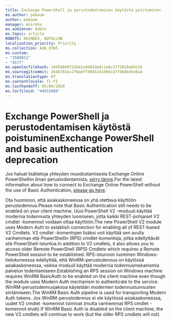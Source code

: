 ```yaml
---
title: Exchange PowerShell ja perustodentamisen käytöstä poistuminen
ms.author: pebaum
author: pebaum
manager: mnirkhe
ms.audience: Admin
ms.topic: article
ROBOTS: NOINDEX, NOFOLLOW
localization_priority: Priority
ms.collection: Adm_O365
ms.custom:
- "3500011"
- "4577"
ms.openlocfilehash: 24d59860732b42e8d62da8c1a8c37f2018a0d126
ms.sourcegitcommit: 264b782ac2fba8ffd84524180dc4f7d60b45e9a4
ms.translationtype: HT
ms.contentlocale: fi-FI
ms.lasthandoff: 05/04/2020
ms.locfileid: "44015686"
---
```

# <a name="exchange-powershell-and-basic-authentication-deprecation"></a><span data-ttu-id="7b71a-102">Exchange PowerShell ja perustodentamisen käytöstä poistuminen</span><span class="sxs-lookup"><span data-stu-id="7b71a-102">Exchange PowerShell and basic authentication deprecation</span></span>

<span data-ttu-id="7b71a-103">Jos haluat lisätietoja yhteyden muodostamisesta Exchange Online PowerShelliin ilman perustodentamista, [siirry tänne](https://aka.ms/psbasicauth).</span><span class="sxs-lookup"><span data-stu-id="7b71a-103">For the latest information about how to connect to Exchange Online PowerShell without the use of Basic Authentication, [please go here](https://aka.ms/psbasicauth).</span></span>

<span data-ttu-id="7b71a-104">Ota huomioon, että asiakaskoneessa on yhä otettava käyttöön perustodennus.</span><span class="sxs-lookup"><span data-stu-id="7b71a-104">Please note that Basic Authentication still needs to be enabled on your client machine.</span></span>
<span data-ttu-id="7b71a-105">Uusi PowerShell V2 -moduuli käyttää modernia todennusta yhteyden luomiseen, jotta kaikki REST-pohjaiset V2 cmdlet -komennot voidaan ottaa käyttöön.</span><span class="sxs-lookup"><span data-stu-id="7b71a-105">The new PowerShell V2 module uses Modern Auth to establish connection for enabling all of REST-based V2 Cmdlets.</span></span> <span data-ttu-id="7b71a-106">V2 cmdlet -komentojen lisäksi voit käyttää sen avulla vanhemman etä-PowerShellin (RPS) cmdlet-komentoja, jotka edellyttävät etä-PowerShell-istuntoa.</span><span class="sxs-lookup"><span data-stu-id="7b71a-106">In addition to V2 cmdlets, it also allows you to access older Remote PowerShell (RPS) Cmdlets which requires a Remote PowerShell session to be established.</span></span> <span data-ttu-id="7b71a-107">RPS-istunnon luominen Windows-tietokoneessa edellyttää, että WinRM-perustodennus on käytössä asiakaskoneessa, vaikka moduuli käyttää modernia todennusmekanismia palvelun todentamiseen.</span><span class="sxs-lookup"><span data-stu-id="7b71a-107">Establishing an RPS session on Windows machine requires WinRM BasicAuth to be enabled on the client machine even though the module uses Modern Auth mechanism to authenticate to the service.</span></span> <span data-ttu-id="7b71a-108">WinRM-perustodennusjaksoa käytetään modernien todennustunnusten siirtämiseen.</span><span class="sxs-lookup"><span data-stu-id="7b71a-108">The WinRM Basic Auth pipeline is used for transporting Modern Auth tokens.</span></span> <span data-ttu-id="7b71a-109">Jos WinRM-perustodennus ei ole käytössä asiakaskoneessa, uudet V2 cmdlet -komennot toimivat (mutta vanhemmat RPS cmdlet -komennot eivät).</span><span class="sxs-lookup"><span data-stu-id="7b71a-109">If WinRM Basic Auth is disabled on the client machine, the new V2 cmdlets will continue to work (but the older RPS cmdlets will not).</span></span>
